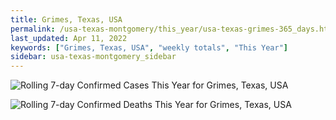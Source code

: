 ```yaml
---
title: Grimes, Texas, USA
permalink: /usa-texas-montgomery/this_year/usa-texas-grimes-365_days.html
last_updated: Apr 11, 2022
keywords: ["Grimes, Texas, USA", "weekly totals", "This Year"]
sidebar: usa-texas-montgomery_sidebar
---
```


![Rolling 7-day Confirmed Cases This Year for Grimes, Texas, USA](/covid_tracker/images/graphs/usa-texas-grimes-rolling_7_days_confirmed-365_days_graph.png)

![Rolling 7-day Confirmed Deaths This Year for Grimes, Texas, USA](/covid_tracker/images/graphs/usa-texas-grimes-rolling_7_days_deaths-365_days_graph.png)
